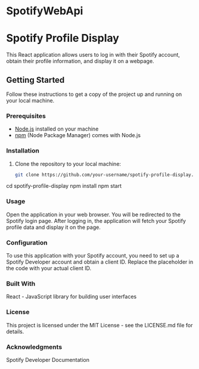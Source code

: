 # SpotifyWebApi

# Spotify Profile Display

This React application allows users to log in with their Spotify account, obtain their profile information, and display it on a webpage.

## Getting Started

Follow these instructions to get a copy of the project up and running on your local machine.

### Prerequisites

- [Node.js](https://nodejs.org/) installed on your machine
- [npm](https://www.npmjs.com/) (Node Package Manager) comes with Node.js

### Installation

1. Clone the repository to your local machine:

   ```bash
   git clone https://github.com/your-username/spotify-profile-display.git

cd spotify-profile-display
npm install
npm start


### Usage

Open the application in your web browser.
You will be redirected to the Spotify login page.
After logging in, the application will fetch your Spotify profile data and display it on the page.

### Configuration

To use this application with your Spotify account, you need to set up a Spotify Developer account and obtain a client ID. Replace the placeholder in the code with your actual client ID.

### Built With

React - JavaScript library for building user interfaces

### License

This project is licensed under the MIT License - see the LICENSE.md file for details.

### Acknowledgments

Spotify Developer Documentation
